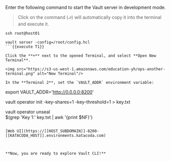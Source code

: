 Enter the following command to start the Vault server in development mode.  

> Click on the command (`⮐`) will automatically copy it into the terminal and execute it.

```
ssh root@host01

vault server -config=/root/config.hcl
```{{execute T1}}

Click the **+** next to the opened Terminal, and select **Open New Terminal**.

<img src="https://s3-us-west-1.amazonaws.com/education-yh/ops-another-terminal.png" alt="New Terminal"/>

In the **Terminal 2**, set the `VAULT_ADDR` environment variable:

```
export VAULT_ADDR='http://0.0.0.0:8200'

vault operator init -key-shares=1 -key-threshold=1 > key.txt

vault operator unseal \
    $(grep 'Key 1:' key.txt | awk '{print $NF}')
```{{execute T2}}

[Web UI](https://[[HOST_SUBDOMAIN]]-8200-[[KATACODA_HOST]].environments.katacoda.com)



**Now, you are ready to explore Vault CLI!**
